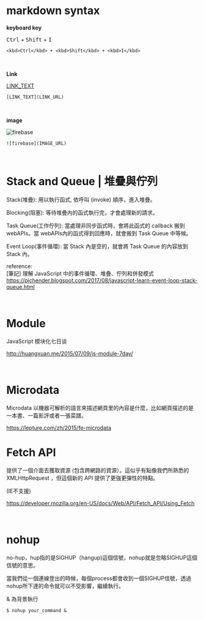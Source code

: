 # markdown syntax

**keyboard key**

<kbd>Ctrl</kbd> + <kbd>Shift</kbd> + <kbd>I</kbd> 

```
<kbd>Ctrl</kbd> + <kbd>Shift</kbd> + <kbd>I</kbd> 
```

<br />

**Link**

[LINK_TEXT](LINK_URL)

```
[LINK_TEXT](LINK_URL)
```

<br />

**image**

![firebase](https://github.com/krmfla/research-lab/blob/master/images/firebase.png)

```
![firebase](IMAGE_URL)
```

<br />

# Stack and Queue | 堆疊與佇列

Stack(堆疊): 用以執行函式, 依呼叫 (invoke) 順序，進入堆疊。

Blocking(阻塞): 等待堆疊內的函式執行完，才會處理新的請求。

Task Queue(工作佇列): 當處理非同步函式時，會將此函式的 callback 搬到 webAPIs。當 webAPIs內的函式得到回應時，就會搬到 Task Queue 中等候。

Event Loop(事件循環): 當 Stack 內是空的，就會將 Task Queue 的內容放到 Stack 內。



reference:  
[筆記] 理解 JavaScript 中的事件循環、堆疊、佇列和併發模式  
https://pjchender.blogspot.com/2017/08/javascript-learn-event-loop-stack-queue.html

<br />

# Module

JavaScript 模块化七日谈

http://huangxuan.me/2015/07/09/js-module-7day/

<br />

# Microdata

Microdata 以機器可解析的語言來描述網頁里的內容是什麼，比如網頁描述的是一本書、一篇影評或者一張菜譜。

https://lepture.com/zh/2015/fe-microdata

# Fetch API

提供了一個介面去獲取資源 (包含跨網路的資源）。這似乎有點像我們所熟悉的 XMLHttpRequest ，但這個新的 API 提供了更強更彈性的特點。

(IE不支援)

https://developer.mozilla.org/en-US/docs/Web/API/Fetch_API/Using_Fetch

<br />

# nohup

no-hup，hup指的是SIGHUP（hangup)這個信號，nohup就是忽略SIGHUP這個信號的意思。

當我們從一個連線登出的時候，每個process都會收到一個SIGHUP信號，透過nohup所下達的命令就可以不受影響，繼續執行。

& 為背景執行

```
$ nohup your_command &
```
